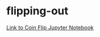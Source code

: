 # flipping-out #

[Link to Coin Flip Jupyter Notebook](https://github.com/conleydg/flipping-out/blob/master/Coin_flip.ipynb)
